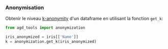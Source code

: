 ﻿### Anonymisation

Obtenir le niveau [k-anonymity](https://en.wikipedia.org/wiki/K-anonymity) d'un dataframe en utilisant la fonction  `get_k`:

```python
from agd_tools import anonymization

iris_anonymized = iris[['Name']]
k = anonymization.get_k(iris_anonymized)
```

